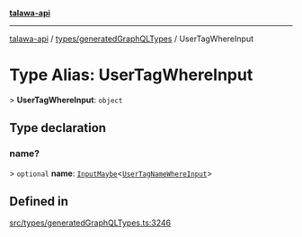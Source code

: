 [**talawa-api**](../../../README.md)

***

[talawa-api](../../../modules.md) / [types/generatedGraphQLTypes](../README.md) / UserTagWhereInput

# Type Alias: UserTagWhereInput

\> **UserTagWhereInput**: `object`

## Type declaration

### name?

\> `optional` **name**: [`InputMaybe`](InputMaybe.md)\<[`UserTagNameWhereInput`](UserTagNameWhereInput.md)\>

## Defined in

[src/types/generatedGraphQLTypes.ts:3246](https://github.com/PalisadoesFoundation/talawa-api/blob/3a5276aff43f5de4f7fab3ec9683a420dcdc7a06/src/types/generatedGraphQLTypes.ts#L3246)
